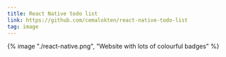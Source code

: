```yaml
---
title: React Native todo list
link: https://github.com/cemalokten/react-native-todo-list
tag: image
---
```


{% image "./react-native.png", "Website with lots of colourful badges" %}
